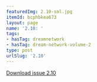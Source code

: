 ```yaml
---
featuredImg: 2.10-sml.jpg
itemId: bcphbkea673
layout: page
name: '2.10: '
tags:
- hasTag: dreamnetwork
- hasTag: dream-network-volume-2
type: post
urlSlug: '2.10'
---
```

<a href="../files/pdfs/Volume_2/2.10-Dream-Network-Bulletin-Vol.2-No.10.pdf" download="">Download issue 2.10</a>
